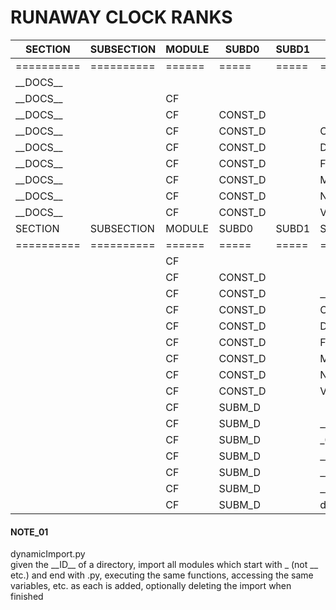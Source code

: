

# RUNAWAY CLOCK RANKS 

SECTION    | SUBSECTION | MODULE | SUBD0   | SUBD1 | SUB0             | SUB1      | SUB2   | SUB3 | SUB4 | SUB5 | DESCRIPTION
-----------|------------|--------|---------|-------|------------------|-----------|--------|------|------|------|--------------------------------------------------------------------
========== | ========== | ====== | =====   | ===== | ====             | ====      | ====   | ==== | ==== | ==== | ===================================================================
\_\_DOCS__ |            |        |         |       |                  |           |        |      |      |      | documentation in all forms
\_\_DOCS__ |            | CF     |         |       |                  |           |        |      |      |      | CF documentation
\_\_DOCS__ |            | CF     | CONST_D |       |                  |           |        |      |      |      | all things constant in CF
\_\_DOCS__ |            | CF     | CONST_D |       | CHRS.py          |           |        |      |      |      | depricated, kept around for compatibility, use VALS.py instead
\_\_DOCS__ |            | CF     | CONST_D |       | DAYS.py          |           |        |      |      |      | days of the week 7/8 bit flag
\_\_DOCS__ |            | CF     | CONST_D |       | FILESYSTEM.py    |           |        |      |      |      | all of the filesystem helpers
\_\_DOCS__ |            | CF     | CONST_D |       | MARKERS.py       |           |        |      |      |      | all of the markers
\_\_DOCS__ |            | CF     | CONST_D |       | NAMES.py         |           |        |      |      |      | all of the name (filename) related things
\_\_DOCS__ |            | CF     | CONST_D |       | VALS.py          |           |        |      |      |      | all of the values
SECTION    | SUBSECTION | MODULE | SUBD0   | SUBD1 | SUB0             | SUB1      | SUB2   | SUB3 | SUB4 | SUB5 | DESCRIPTION
========== | ========== | ====== | =====   | ===== | ================ | ========= | ====== | ==== | ==== | ==== | ===================================================================
           |            | CF     |         |       |                  |           |        |      |      |      | CF module
           |            | CF     | CONST_D |       |                  |           |        |      |      |      | all things constant in CF
           |            | CF     | CONST_D |       | \_\_init__.py    |           |        |      |      |      | included only to make CONST_D a module/package
           |            | CF     | CONST_D |       | CHRS.py          |           |        |      |      |      | depricated, kept around for compatibility, use VALS.py instead
           |            | CF     | CONST_D |       | DAYS.py          |           |        |      |      |      | days of the week 7/8 bit flag, and support funcs
           |            | CF     | CONST_D |       | FILESYSTEM.py    |           |        |      |      |      | all of the filesystem helpers
           |            | CF     | CONST_D |       | MARKERS.py       |           |        |      |      |      | all of the markers for python (\# left edge)
           |            | CF     | CONST_D |       | NAMES.py         |           |        |      |      |      | all of the name (filename) related things
           |            | CF     | CONST_D |       | VALS.py          |           |        |      |      |      | all of the values
           |            | CF     | SUBM_D  |       |                  |           |        |      |      |      | all of the standalone submodules
           |            | CF     | SUBM_D  |       | \_\_init__.py    |           |        |      |      |      | empty init to make into a module
           |            | CF     | SUBM_D  |       | \_01             | DEBUG.py  |        |      |      |      | all things for debugging and diagnostics
           |            | CF     | SUBM_D  |       | \_\_01           | HASHES.py |        |      |      |      | hashlib wrapper
           |            | CF     | SUBM_D  |       | \_\_01           | TIME      | HMS.py |      |      |      | my integer/HMS time utils
           |            | CF     | SUBM_D  |       | \_\_01           | TIME      | INT.py |      |      |      | my integer only time utils
           |            | CF     | SUBM_D  |       | dynamicImport.py |           |        |      |      |      | runtime dynamic import stub [see note 01](#note_01)


#### <a name="note_01"> NOTE_01
dynamicImport.py<br>
<span>given the \_\_ID__ of a directory, 
import all modules which start with \_ (not \_\_ etc.) and end with .py, 
executing the same functions, accessing the same variables, etc. as each is added, 
optionally deleting the import when finished</span>
 

